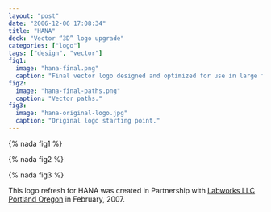 ```yaml
---
layout: "post"
date: "2006-12-06 17:08:34"
title: "HANA"
deck: "Vector “3D” logo upgrade"
categories: ["logo"]
tags: ["design", "vector"]
fig1:
  image: "hana-final.png"
  caption: "Final vector logo designed and optimized for use in large format prints."
fig2:
  image: "hana-final-paths.png"
  caption: "Vector paths."
fig3:
  image: "hana-original-logo.jpg"
  caption: "Original logo starting point."
---
```


{% nada fig1 %}

{% nada fig2 %}

{% nada fig3 %}

This logo refresh for HANA was created in Partnership with [Labworks LLC Portland Oregon](http://www.labworkspdx.com/) in February, 2007.
